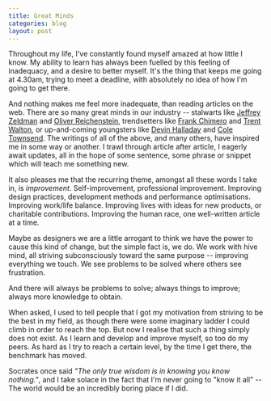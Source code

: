 ```yaml
---
title: Great Minds
categories: blog
layout: post
---
```


Throughout my life, I've constantly found myself amazed at how little I know. My ability to learn has always been fuelled by this feeling of inadequacy, and a desire to better myself. It's the thing that keeps me going at 4.30am, trying to meet a deadline, with absolutely no idea of how I'm going to get there.

And nothing makes me feel more inadequate, than reading articles on the web. There are so many great minds in our industry -- stalwarts like [Jeffrey Zeldman](http://zeldman.com) and [Oliver Reichenstein](http://ia.com), trendsetters like [Frank Chimero](http://frankchimero.com) and [Trent Walton](http://trentwalton.com), or up-and-coming youngsters like [Devin Halladay](http://devinhalladay.com) and [Cole Townsend](http://twnsnd.co). The writings of all of the above, and many others, have inspired me in some way or another. I trawl through article after article, I eagerly await updates, all in the hope of some sentence, some phrase or snippet which will teach me something new.

It also pleases me that the recurring theme, amongst all these words I take in, is *improvement*. Self-improvement, professional improvement. Improving design practices, development methods and performance optimisations. Improving work/life balance. Improving lives with ideas for new products, or charitable contributions. Improving the human race, one well-written article at a time.

Maybe as designers we are a little arrogant to think we have the power to cause this kind of change, but the simple fact is, we do. We work with hive mind, all striving subconsciously toward the same purpose -- improving everything we touch. We see problems to be solved where others see frustration.

And there will always be problems to solve; always things to improve; always more knowledge to obtain.

When asked, I used to tell people that I got my motivation from striving to be the best in my field, as though there were some imaginary ladder I could climb in order to reach the top. But now I realise that such a thing simply does not exist. As I learn and develop and improve myself, so too do my peers. As hard as I try to reach a certain level, by the time I get there, the benchmark has moved.

Socrates once said *"The only true wisdom is in knowing you know nothing."*, and I take solace in the fact that I'm never going to "know it all" -- The world would be an incredibly boring place if I did.

[^1]: Mycroft Ward is a character in Steven Hall's book [The Raw Shark Texts](http://www.amazon.co.uk/Raw-Shark-Texts-Steven-Hall/dp/1847670245). If you haven't read it, I urge you to; it's one of the most beautiful and elaborate storylines I've ever read.